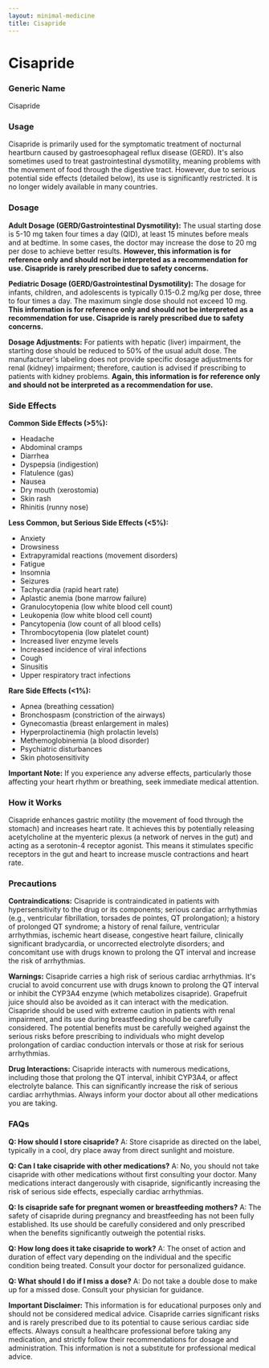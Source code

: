 ```yaml
---
layout: minimal-medicine
title: Cisapride
---
```


# Cisapride
### Generic Name
Cisapride

### Usage
Cisapride is primarily used for the symptomatic treatment of nocturnal heartburn caused by gastroesophageal reflux disease (GERD).  It's also sometimes used to treat gastrointestinal dysmotility, meaning problems with the movement of food through the digestive tract.  However, due to serious potential side effects (detailed below), its use is significantly restricted.  It is no longer widely available in many countries.

### Dosage
**Adult Dosage (GERD/Gastrointestinal Dysmotility):**  The usual starting dose is 5-10 mg taken four times a day (QID), at least 15 minutes before meals and at bedtime.  In some cases, the doctor may increase the dose to 20 mg per dose to achieve better results.  **However, this information is for reference only and should not be interpreted as a recommendation for use.  Cisapride is rarely prescribed due to safety concerns.**

**Pediatric Dosage (GERD/Gastrointestinal Dysmotility):**  The dosage for infants, children, and adolescents is typically 0.15-0.2 mg/kg per dose, three to four times a day.  The maximum single dose should not exceed 10 mg. **This information is for reference only and should not be interpreted as a recommendation for use.  Cisapride is rarely prescribed due to safety concerns.**


**Dosage Adjustments:**  For patients with hepatic (liver) impairment, the starting dose should be reduced to 50% of the usual adult dose.  The manufacturer's labeling does not provide specific dosage adjustments for renal (kidney) impairment; therefore, caution is advised if prescribing to patients with kidney problems.  **Again, this information is for reference only and should not be interpreted as a recommendation for use.**


### Side Effects
**Common Side Effects (>5%):**

* Headache
* Abdominal cramps
* Diarrhea
* Dyspepsia (indigestion)
* Flatulence (gas)
* Nausea
* Dry mouth (xerostomia)
* Skin rash
* Rhinitis (runny nose)


**Less Common, but Serious Side Effects (<5%):**

* Anxiety
* Drowsiness
* Extrapyramidal reactions (movement disorders)
* Fatigue
* Insomnia
* Seizures
* Tachycardia (rapid heart rate)
* Aplastic anemia (bone marrow failure)
* Granulocytopenia (low white blood cell count)
* Leukopenia (low white blood cell count)
* Pancytopenia (low count of all blood cells)
* Thrombocytopenia (low platelet count)
* Increased liver enzyme levels
* Increased incidence of viral infections
* Cough
* Sinusitis
* Upper respiratory tract infections


**Rare Side Effects (<1%):**

* Apnea (breathing cessation)
* Bronchospasm (constriction of the airways)
* Gynecomastia (breast enlargement in males)
* Hyperprolactinemia (high prolactin levels)
* Methemoglobinemia (a blood disorder)
* Psychiatric disturbances
* Skin photosensitivity


**Important Note:**  If you experience any adverse effects, particularly those affecting your heart rhythm or breathing, seek immediate medical attention.


### How it Works
Cisapride enhances gastric motility (the movement of food through the stomach) and increases heart rate.  It achieves this by potentially releasing acetylcholine at the myenteric plexus (a network of nerves in the gut) and acting as a serotonin-4 receptor agonist.  This means it stimulates specific receptors in the gut and heart to increase muscle contractions and heart rate.


### Precautions
**Contraindications:** Cisapride is contraindicated in patients with hypersensitivity to the drug or its components; serious cardiac arrhythmias (e.g., ventricular fibrillation, torsades de pointes, QT prolongation); a history of prolonged QT syndrome; a history of renal failure, ventricular arrhythmias, ischemic heart disease, congestive heart failure, clinically significant bradycardia, or uncorrected electrolyte disorders; and concomitant use with drugs known to prolong the QT interval and increase the risk of arrhythmias.

**Warnings:** Cisapride carries a high risk of serious cardiac arrhythmias.  It's crucial to avoid concurrent use with drugs known to prolong the QT interval or inhibit the CYP3A4 enzyme (which metabolizes cisapride).  Grapefruit juice should also be avoided as it can interact with the medication.  Cisapride should be used with extreme caution in patients with renal impairment, and its use during breastfeeding should be carefully considered.  The potential benefits must be carefully weighed against the serious risks before prescribing to individuals who might develop prolongation of cardiac conduction intervals or those at risk for serious arrhythmias.

**Drug Interactions:** Cisapride interacts with numerous medications, including those that prolong the QT interval, inhibit CYP3A4, or affect electrolyte balance.  This can significantly increase the risk of serious cardiac arrhythmias. Always inform your doctor about all other medications you are taking.

### FAQs
**Q: How should I store cisapride?**
A: Store cisapride as directed on the label, typically in a cool, dry place away from direct sunlight and moisture.

**Q: Can I take cisapride with other medications?**
A:  No, you should not take cisapride with other medications without first consulting your doctor.  Many medications interact dangerously with cisapride, significantly increasing the risk of serious side effects, especially cardiac arrhythmias.

**Q: Is cisapride safe for pregnant women or breastfeeding mothers?**
A:  The safety of cisapride during pregnancy and breastfeeding has not been fully established.  Its use should be carefully considered and only prescribed when the benefits significantly outweigh the potential risks.

**Q: How long does it take cisapride to work?**
A: The onset of action and duration of effect vary depending on the individual and the specific condition being treated.  Consult your doctor for personalized guidance.

**Q:  What should I do if I miss a dose?**
A:  Do not take a double dose to make up for a missed dose.  Consult your physician for guidance.

**Important Disclaimer:**  This information is for educational purposes only and should not be considered medical advice.  Cisapride carries significant risks and is rarely prescribed due to its potential to cause serious cardiac side effects.  Always consult a healthcare professional before taking any medication, and strictly follow their recommendations for dosage and administration.  This information is not a substitute for professional medical advice.

